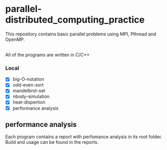 # parallel-distributed_computing_practice

This repository contains basic parallel problems using MPI, Pthread and OpenMP.<br /><br />

All of the programs are written in C/C++

### Local
- [x] big-O-notation
- [x] odd-even-sort
- [x] mandelbrot-set
- [x] nbody-simulation
- [x] heat-dispertion
- [x] performance analysis

## performance analysis
Each program contains a report with perfomance analysis in its root folder.<br />
Build and usage can be found in the reports.

